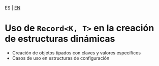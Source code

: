 <!-- MULTILANGUAJE MENU START -->
ES | [EN](https://lckpig.gitbook.io/practical-dev-handbook/typescript/conditional-mapped-types/using-record)
<!-- MULTILANGUAJE MENU END -->

# Uso de `Record<K, T>` en la creación de estructuras dinámicas

- Creación de objetos tipados con claves y valores específicos
- Casos de uso en estructuras de configuración 
